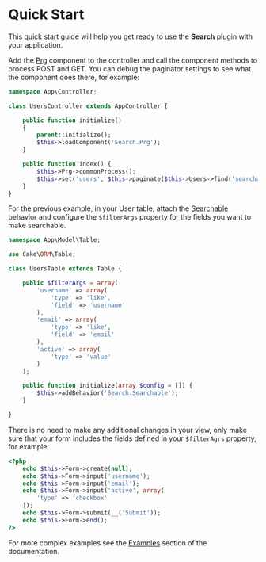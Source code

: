 Quick Start
===========

This quick start guide will help you get ready to use the **Search** plugin with your application.

Add the [Prg](../../src/Controller/Component/PrgComponent.php) component to the controller and call the component methods to process POST and GET. You can debug the paginator settings to see what the component does there, for example:

```php
namespace App\Controller;

class UsersController extends AppController {

	public function initialize()
    {
        parent::initialize();
		$this->loadComponent('Search.Prg');
	}

	public function index() {
		$this->Prg->commonProcess();
		$this->set('users', $this->paginate($this->Users->find('searchable', $this->Prg->parsedParams())));
	}
}
```

For the previous example, in your User table, attach the [Searchable](../../src/Model/Behavior/SearchableBehavior.php) behavior and configure the ```$filterArgs``` property for the fields you want to make searchable.

```php
namespace App\Model\Table;

use Cake\ORM\Table;

class UsersTable extends Table {

	public $filterArgs = array(
		'username' => array(
			'type' => 'like',
			'field' => 'username'
		),
		'email' => array(
			'type' => 'like',
			'field' => 'email'
		),
		'active' => array(
			'type' => 'value'
		)
	);

	public function initialize(array $config = []) {
		$this->addBehavior('Search.Searchable');
	}

}
```

There is no need to make any additional changes in your view, only make sure that your form includes the fields defined in your ```$filterAgrs``` property, for example:

```php
<?php
	echo $this->Form->create(null);
	echo $this->Form->input('username');
	echo $this->Form->input('email');
	echo $this->Form->input('active', array(
		'type' => 'checkbox'
	));
	echo $this->Form->submit(__('Submit'));
	echo $this->Form->end();
?>
```

For more complex examples see the [Examples](../Documentation/Examples.md) section of the documentation.
